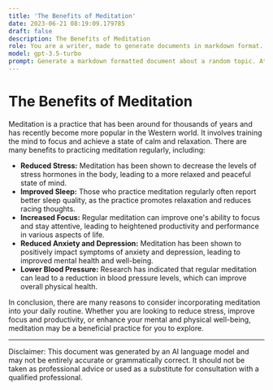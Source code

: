 ```yaml
---
title: 'The Benefits of Meditation'
date: 2023-06-21 08:19:09.179785
draft: false
description: The Benefits of Meditation
role: You are a writer, made to generate documents in markdown format. It is very important that all of the documents you generate are in valid markdown format.
model: gpt-3.5-turbo
prompt: Generate a markdown formatted document about a random topic. At the bottom, include a disclaimer explaining that the document was generated by you. The first line of the document should be the title. Make sure that the entire document is in proper markdown format, using a mix of various tags to make the document visually appealing.
---
```


# The Benefits of Meditation

Meditation is a practice that has been around for thousands of years and has recently become more popular in the Western world. It involves training the mind to focus and achieve a state of calm and relaxation. There are many benefits to practicing meditation regularly, including:

- **Reduced Stress:** Meditation has been shown to decrease the levels of stress hormones in the body, leading to a more relaxed and peaceful state of mind.
- **Improved Sleep:** Those who practice meditation regularly often report better sleep quality, as the practice promotes relaxation and reduces racing thoughts.
- **Increased Focus:** Regular meditation can improve one's ability to focus and stay attentive, leading to heightened productivity and performance in various aspects of life.
- **Reduced Anxiety and Depression:** Meditation has been shown to positively impact symptoms of anxiety and depression, leading to improved mental health and well-being.
- **Lower Blood Pressure:** Research has indicated that regular meditation can lead to a reduction in blood pressure levels, which can improve overall physical health.

In conclusion, there are many reasons to consider incorporating meditation into your daily routine. Whether you are looking to reduce stress, improve focus and productivity, or enhance your mental and physical well-being, meditation may be a beneficial practice for you to explore. 

---

Disclaimer: This document was generated by an AI language model and may not be entirely accurate or grammatically correct. It should not be taken as professional advice or used as a substitute for consultation with a qualified professional.